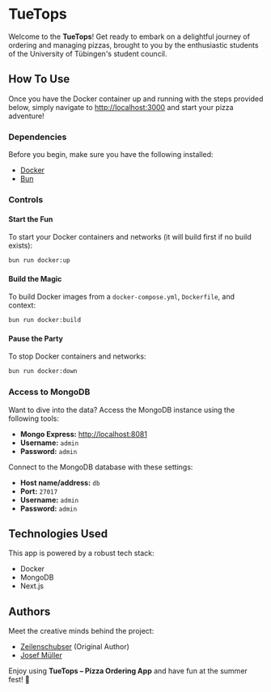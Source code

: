 # TueTops

Welcome to the **TueTops**! Get ready to embark on a delightful journey of ordering and managing pizzas, brought to you
by the enthusiastic students of the University of Tübingen's student council.

## How To Use

Once you have the Docker container up and running with the steps provided below, simply navigate
to <http://localhost:3000> and start your pizza adventure!

### Dependencies

Before you begin, make sure you have the following installed:

- [Docker](https://docs.docker.com/get-docker/)
- [Bun](https://bun.sh/)

### Controls

#### Start the Fun

To start your Docker containers and networks (it will build first if no build exists):

```sh
bun run docker:up
```

#### Build the Magic

To build Docker images from a `docker-compose.yml`, `Dockerfile`, and context:

```sh
bun run docker:build
```

#### Pause the Party

To stop Docker containers and networks:

```sh
bun run docker:down
```

### Access to MongoDB

Want to dive into the data? Access the MongoDB instance using the following tools:

- **Mongo Express:** [http://localhost:8081](http://localhost:8081)
- **Username:** `admin`
- **Password:** `admin`

Connect to the MongoDB database with these settings:

- **Host name/address:** `db`
- **Port:** `27017`
- **Username:** `admin`
- **Password:** `admin`

## Technologies Used

This app is powered by a robust tech stack:

- Docker
- MongoDB
- Next.js

## Authors

Meet the creative minds behind the project:

- [Zeilenschubser](https://github.com/zeilenschubser) (Original Author)
- [Josef Müller](https://github.com/am9zZWY)

Enjoy using **TueTops – Pizza Ordering App** and have fun at the summer fest! 🍕
